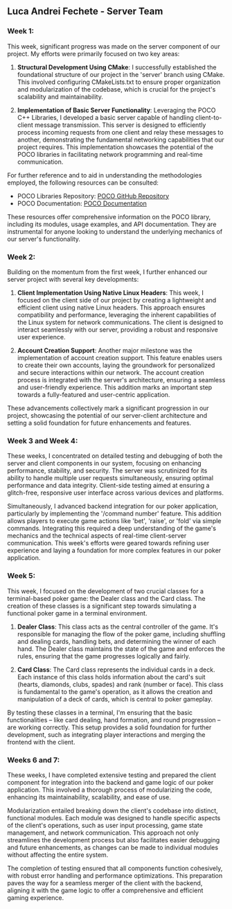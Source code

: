 ## Luca Andrei Fechete - Server Team

### Week 1:

This week, significant progress was made on the server component of our project. My efforts were primarily focused on two key areas:

1. **Structural Development Using CMake**: I successfully established the foundational structure of our project in the 'server' branch using CMake. This involved configuring CMakeLists.txt to ensure proper organization and modularization of the codebase, which is crucial for the project's scalability and maintainability.

2. **Implementation of Basic Server Functionality**: Leveraging the POCO C++ Libraries, I developed a basic server capable of handling client-to-client message transmission. This server is designed to efficiently process incoming requests from one client and relay these messages to another, demonstrating the fundamental networking capabilities that our project requires. This implementation showcases the potential of the POCO libraries in facilitating network programming and real-time communication.

For further reference and to aid in understanding the methodologies employed, the following resources can be consulted:
- POCO Libraries Repository: [POCO GitHub Repository](https://github.com/pocoproject/poco)
- POCO Documentation: [POCO Documentation](https://pocoproject.org/docs/)

These resources offer comprehensive information on the POCO library, including its modules, usage examples, and API documentation. They are instrumental for anyone looking to understand the underlying mechanics of our server's functionality.

### Week 2:
Building on the momentum from the first week, I further enhanced our server project with several key developments:

1. **Client Implementation Using Native Linux Headers**: This week, I focused on the client side of our project by creating a lightweight and efficient client using native Linux headers. This approach ensures compatibility and performance, leveraging the inherent capabilities of the Linux system for network communications. The client is designed to interact seamlessly with our server, providing a robust and responsive user experience.

2. **Account Creation Support**: Another major milestone was the implementation of account creation support. This feature enables users to create their own accounts, laying the groundwork for personalized and secure interactions within our network. The account creation process is integrated with the server's architecture, ensuring a seamless and user-friendly experience. This addition marks an important step towards a fully-featured and user-centric application.

These advancements collectively mark a significant progression in our project, showcasing the potential of our server-client architecture and setting a solid foundation for future enhancements and features.

### Week 3 and Week 4:

These weeks, I concentrated on detailed testing and debugging of both the server and client components in our system, focusing on enhancing performance, stability, and security. The server was scrutinized for its ability to handle multiple user requests simultaneously, ensuring optimal performance and data integrity. Client-side testing aimed at ensuring a glitch-free, responsive user interface across various devices and platforms.

Simultaneously, I advanced backend integration for our poker application, particularly by implementing the '/command number' feature. This addition allows players to execute game actions like 'bet', 'raise', or 'fold' via simple commands. Integrating this required a deep understanding of the game's mechanics and the technical aspects of real-time client-server communication. This week's efforts were geared towards refining user experience and laying a foundation for more complex features in our poker application.

### Week 5:

This week, I focused on the development of two crucial classes for a terminal-based poker game: the Dealer class and the Card class. The creation of these classes is a significant step towards simulating a functional poker game in a terminal environment.

1. **Dealer Class**: This class acts as the central controller of the game. It's responsible for managing the flow of the poker game, including shuffling and dealing cards, handling bets, and determining the winner of each hand. The Dealer class maintains the state of the game and enforces the rules, ensuring that the game progresses logically and fairly.

2. **Card Class**: The Card class represents the individual cards in a deck. Each instance of this class holds information about the card's suit (hearts, diamonds, clubs, spades) and rank (number or face). This class is fundamental to the game's operation, as it allows the creation and manipulation of a deck of cards, which is central to poker gameplay.

By testing these classes in a terminal, I'm ensuring that the basic functionalities – like card dealing, hand formation, and round progression – are working correctly. This setup provides a solid foundation for further development, such as integrating player interactions and merging the frontend with the client.

### Weeks 6 and 7:
These weeks, I have completed extensive testing and prepared the client component for integration into the backend and game logic of our poker application. This involved a thorough process of modularizing the code, enhancing its maintainability, scalability, and ease of use.

Modularization entailed breaking down the client's codebase into distinct, functional modules. Each module was designed to handle specific aspects of the client's operations, such as user input processing, game state management, and network communication. This approach not only streamlines the development process but also facilitates easier debugging and future enhancements, as changes can be made to individual modules without affecting the entire system.

The completion of testing ensured that all components function cohesively, with robust error handling and performance optimizations. This preparation paves the way for a seamless merger of the client with the backend, aligning it with the game logic to offer a comprehensive and efficient gaming experience.
